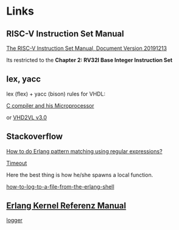 # Links

## RISC-V Instruction Set Manual

[The RISC-V Instruction Set Manual, Document Version 20191213](https://riscv.org/wp-content/uploads/2019/12/riscv-spec-20191213.pdf)

Its restricted to the **Chapter 2: RV32I Base Integer Instruction Set**

## lex, yacc

lex (flex) + yacc (bison) rules for VHDL:

[C compiler and his Microprocessor](https://github.com/vchatela/SmallerC-MicroProcessor)

or [VHD2VL v3.0](https://github.com/ldoolitt/vhd2vl)

## Stackoverflow

[How to do Erlang pattern matching using regular expressions?](https://stackoverflow.com/questions/1660655/how-to-do-erlang-pattern-matching-using-regular-expressions)

[Timeout](https://stackoverflow.com/questions/44629823/how-to-apply-timeout-on-method-in-erlang#44631001)

Here the best thing is how he/she spawns a local function.

[how-to-log-to-a-file-from-the-erlang-shell](https://stackoverflow.com/questions/59297066/how-to-log-to-a-file-from-the-erlang-shell)

## [Erlang Kernel Referenz Manual](https://www.erlang.org/doc/apps/kernel/users_guide)

[logger](https://www.erlang.org/doc/man/logger.html)

